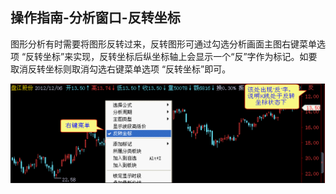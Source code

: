 ## 操作指南-分析窗口-反转坐标

图形分析有时需要将图形反转过来，反转图形可通过勾选分析画面主图右键菜单选项 “反转坐标”来实现，反转坐标后纵坐标轴上会显示一个“反”字作为标记。如要取消反转坐标则取消勾选右键菜单选项 “反转坐标”即可。


![图片38.png](/assets/176161.png)